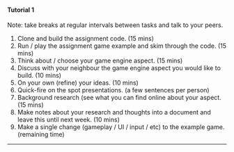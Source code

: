 #### Tutorial 1

Note: take breaks at regular intervals between tasks and talk to your peers.

1. Clone and build the assignment code. (15 mins)
1. Run / play the assignment game example and skim through the code. (15 mins)
1. Think about / choose your game engine aspect. (15 mins)
1. Discuss with your neighbour the game engine aspect you would like to build. (10 mins)
1. On your own (refine) your ideas. (10 mins)
1. Quick-fire on the spot presentations. (a few sentences per person)
1. Background research (see what you can find online about your aspect. (15 mins)
1. Make notes about your research and thoughts into a document and leave this until next week. (10 mins)
1. Make a single change (gameplay / UI / input / etc) to the example game. (remaining time)

---
